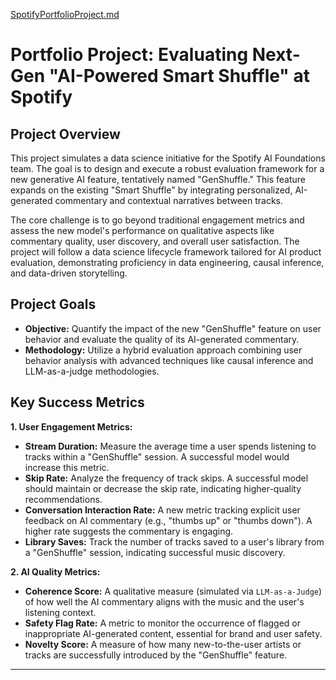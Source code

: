 [SpotifyPortfolioProject.md](https://github.com/user-attachments/files/21540930/SpotifyPortfolioProject.md)
# Portfolio Project: Evaluating Next-Gen "AI-Powered Smart Shuffle" at Spotify

## Project Overview

This project simulates a data science initiative for the Spotify AI Foundations team. The goal is to design and execute a robust evaluation framework for a new generative AI feature, tentatively named "GenShuffle." This feature expands on the existing "Smart Shuffle" by integrating personalized, AI-generated commentary and contextual narratives between tracks.

The core challenge is to go beyond traditional engagement metrics and assess the new model's performance on qualitative aspects like commentary quality, user discovery, and overall user satisfaction. The project will follow a data science lifecycle framework tailored for AI product evaluation, demonstrating proficiency in data engineering, causal inference, and data-driven storytelling.

## Project Goals

* **Objective:** Quantify the impact of the new "GenShuffle" feature on user behavior and evaluate the quality of its AI-generated commentary.
* **Methodology:** Utilize a hybrid evaluation approach combining user behavior analysis with advanced techniques like causal inference and LLM-as-a-judge methodologies.

## Key Success Metrics

**1. User Engagement Metrics:**
* **Stream Duration:** Measure the average time a user spends listening to tracks within a "GenShuffle" session. A successful model would increase this metric.
* **Skip Rate:** Analyze the frequency of track skips. A successful model should maintain or decrease the skip rate, indicating higher-quality recommendations.
* **Conversation Interaction Rate:** A new metric tracking explicit user feedback on AI commentary (e.g., "thumbs up" or "thumbs down"). A higher rate suggests the commentary is engaging.
* **Library Saves:** Track the number of tracks saved to a user's library from a "GenShuffle" session, indicating successful music discovery.

**2. AI Quality Metrics:**
* **Coherence Score:** A qualitative measure (simulated via `LLM-as-a-Judge`) of how well the AI commentary aligns with the music and the user's listening context.
* **Safety Flag Rate:** A metric to monitor the occurrence of flagged or inappropriate AI-generated content, essential for brand and user safety.
* **Novelty Score:** A measure of how many new-to-the-user artists or tracks are successfully introduced by the "GenShuffle" feature.

---
